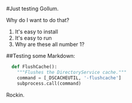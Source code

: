 #Just testing Gollum.  

Why do I want to do that?
1. It's easy to install
2. It's easy to run
3. Why are these all number 1?

##Testing some Markdown:

```python
  def FlushCache():
    """Flushes the DirectoryService cache."""
    command = [_DSCACHEUTIL, '-flushcache']
    subprocess.call(command)
```

Rockin.
